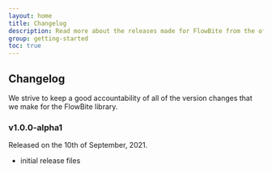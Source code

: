 ```yaml
---
layout: home
title: Changelog
description: Read more about the releases made for FlowBite from the official changelog
group: getting-started
toc: true
---
```


## Changelog

We strive to keep a good accountability of all of the version changes that we make for the FlowBite library.

### v1.0.0-alpha1

Released on the 10th of September, 2021.

- initial release files